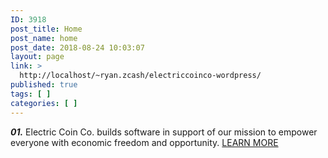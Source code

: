 ```yaml
---
ID: 3918
post_title: Home
post_name: home
post_date: 2018-08-24 10:03:07
layout: page
link: >
  http://localhost/~ryan.zcash/electriccoinco-wordpress/
published: true
tags: [ ]
categories: [ ]
---
```

<span class="notranslate"><strong><em>01.</em></strong></span>
Electric Coin Co. builds software in support of our mission to empower everyone with economic freedom and opportunity.
<a href="/about/">LEARN MORE</a>